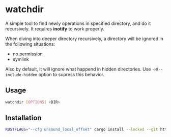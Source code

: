 # watchdir

A simple tool to find newly operations in specified directory,
and do it recursively. It requires **inotify** to work properly.

When diving into deeper directory recursively,
a directory will be ignored in the following situations:

- no permission
- symlink

Also by default, it will ignore what happend in hidden directories.
Use `-H`/`--include-hidden` option to supress this behavior.

## Usage

```bash
watchdir [OPTIONS] <DIR>
```

## Installation

```bash
RUSTFLAGS="--cfg unsound_local_offset" cargo install --locked --git https://github.com/rydesun/watchdir
```

